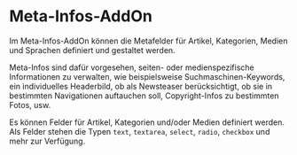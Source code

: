 # Meta-Infos-AddOn

Im Meta-Infos-AddOn können die Metafelder für Artikel, Kategorien, Medien und Sprachen definiert und gestaltet werden.

Meta-Infos sind dafür vorgesehen, seiten- oder medienspezifische Informationen zu verwalten, wie beispielsweise Suchmaschinen-Keywords, ein individuelles Headerbild, ob als Newsteaser berücksichtigt, ob sie in bestimmten Navigationen auftauchen soll, Copyright-Infos zu bestimmten Fotos, usw.

Es können Felder für Artikel, Kategorien und/oder Medien definiert werden. 
Als Felder stehen die Typen `text`, `textarea`, `select`, `radio`, `checkbox` und mehr zur Verfügung.
